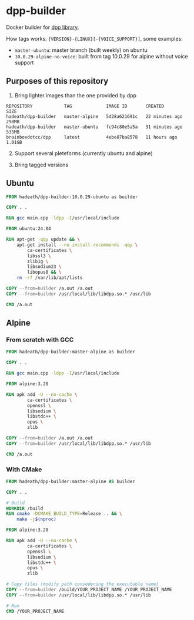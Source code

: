 # dpp-builder

Docker builder for [dpp library](https://github.com/brainboxdotcc/DPP).

How tags works: `{VERSION}-{LINUX}[-{VOICE_SUPPORT}]`, some examples:

- `master-ubuntu`: master branch (built weekly) on ubuntu
- `10.0.29-alpine-no-voice`: built from tag 10.0.29 for alpine without voice support

## Purposes of this repository

1. Bring lighter images than the one provided by dpp

```
REPOSITORY            TAG             IMAGE ID       CREATED          SIZE
hadeath/dpp-builder   master-alpine   5d28a621691c   22 minutes ago   298MB
hadeath/dpp-builder   master-ubuntu   fc94c80e5a5a   31 minutes ago   535MB
brainboxdotcc/dpp     latest          4ebe87ba8578   11 hours ago     1.01GB
```

2. Support several pleteforms (currently ubuntu and alpine)

3. Bring tagged versions

## Ubuntu

```dockerfile
FROM hadeath/dpp-builder:10.0.29-ubuntu as builder

COPY . .

RUN gcc main.cpp -ldpp -I/usr/local/include

FROM ubuntu:24.04

RUN apt-get -qqy update && \
    apt-get install --no-install-recommends -qqy \
        ca-certificates \
        libssl3 \
        zlib1g \
        libsodium23 \
        libopus0 && \
    rm -rf /var/lib/apt/lists

COPY --from=builder /a.out /a.out
COPY --from=builder /usr/local/lib/libdpp.so.* /usr/lib

CMD /a.out
```

## Alpine

### From scratch with GCC

```dockerfile
FROM hadeath/dpp-builder:master-alpine as builder

COPY . .

RUN gcc main.cpp -ldpp -I/usr/local/include

FROM alpine:3.20

RUN apk add -U --no-cache \
        ca-certificates \
        openssl \
        libsodium \
        libstdc++ \
        opus \
        zlib

COPY --from=builder /a.out /a.out
COPY --from=builder /usr/local/lib/libdpp.so.* /usr/lib

CMD /a.out
```

### With CMake

```dockerfile
FROM hadeath/dpp-builder:master-alpine AS builder

COPY . .

# Build
WORKDIR /build
RUN cmake -DCMAKE_BUILD_TYPE=Release .. && \
    make -j$(nproc)

FROM alpine:3.20

RUN apk add -U --no-cache \
        ca-certificates \
        openssl \
        libsodium \
        libstdc++ \
        opus \
        zlib

# Copy files (modify path consedering the executable name)
COPY --from=builder /build/YOUR_PROJECT_NAME /YOUR_PROJECT_NAME
COPY --from=builder /usr/local/lib/libdpp.so.* /usr/lib

# Run
CMD /YOUR_PROJECT_NAME
```
